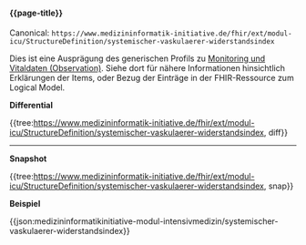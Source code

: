 #### {{page-title}}

Canonical: 
```https://www.medizininformatik-initiative.de/fhir/ext/modul-icu/StructureDefinition/systemischer-vaskulaerer-widerstandsindex```
<br> 

Dies ist eine Ausprägung des generischen Profils zu [Monitoring und Vitaldaten (Observation)](https://www.medizininformatik-initiative.de/fhir/ext/modul-icu/StructureDefinition/monitoring-und-vitaldaten). Siehe dort für nähere Informationen hinsichtlich Erklärungen der Items, oder Bezug der Einträge in der FHIR-Ressource zum Logical Model. 


**Differential**

{{tree:https://www.medizininformatik-initiative.de/fhir/ext/modul-icu/StructureDefinition/systemischer-vaskulaerer-widerstandsindex, diff}}

---

**Snapshot**

{{tree:https://www.medizininformatik-initiative.de/fhir/ext/modul-icu/StructureDefinition/systemischer-vaskulaerer-widerstandsindex, snap}}

**Beispiel**

{{json:medizininformatikinitiative-modul-intensivmedizin/systemischer-vaskulaerer-widerstandsindex}}